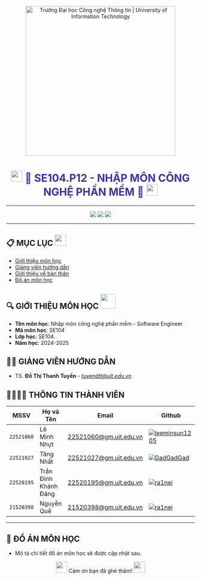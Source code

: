 <!-- Banner -->
<p align="center">
  <a href="https://www.uit.edu.vn/" title="Trường Đại học Công nghệ Thông tin" style="border: none;">
    <img src="https://i.imgur.com/WmMnSRt.png" alt="Trường Đại học Công nghệ Thông tin | University of Information Technology" width="400">
  </a>
</p>

<!-- Thêm hiệu ứng chuyển động dạng GIF -->
<h1 align="center" style="color: #4032A8;"><img src="https://media.giphy.com/media/hvRJCLFzcasrR4ia7z/giphy.gif" width="30"/> <b>📘 SE104.P12 - NHẬP MÔN CÔNG NGHỆ PHẦN MỀM 📘</b> <img src="https://media.giphy.com/media/hvRJCLFzcasrR4ia7z/giphy.gif" width="30"/></h1>

<hr>

<!-- Badge -->
<p align="center">
  <img src="https://img.shields.io/badge/Software%20Engineer-SE104-blueviolet?style=for-the-badge">
  <img src="https://img.shields.io/badge/UIT-2024--2025-lightblue?style=for-the-badge">
  <img src="https://img.shields.io/badge/Team-Antimandan%20Squad-green?style=for-the-badge">
</p>

<hr>

<!-- Mục lục với ảnh động -->
## 📋 MỤC LỤC <img src="https://media.giphy.com/media/Yl5aO3gdVfsQ0/giphy.gif" width="30"/>
- [Giới thiệu môn học](#gioithieumonhoc)
- [Giảng viên hướng dẫn](#giangvien)
- [Giới thiệu về bản thân](#banthan)
- [Đồ án môn học](#doan)

<!-- Giới thiệu môn học -->
## 🔍 GIỚI THIỆU MÔN HỌC <img src="https://media.giphy.com/media/3ohs4bsU38EF8DFMnu/giphy.gif" width="40"/>
<a name ='gioithieumonhoc'></a>

- **Tên môn học**: Nhập môn công nghệ phần mềm - Software Engineer
- **Mã môn học**: SE104
- **Lớp học**: SE104.
- **Năm học**: 2024-2025

<!-- Giảng viên -->
## 🧑‍🏫 GIẢNG VIÊN HƯỚNG DẪN
<a name="giangvien"></a>

- TS. **Đỗ Thị Thanh Tuyền** - *tuyendtt@uit.edu.vn*

<!-- Thông tin thành viên với hiệu ứng hover -->
## 👨‍👩‍👧‍👦 THÔNG TIN THÀNH VIÊN

| MSSV       | Họ và Tên          | Email                   | Github                                                                                                                      |
| ---------- | ------------------ | ----------------------- | --------------------------------------------------------------------------------------------------------------------------- |
| `22521060` | Lê Minh Nhựt        | 22521060@gm.uit.edu.vn   | [![leeminsun1205](https://img.shields.io/badge/leeminsun1205-%2324292f.svg?style=flat-square&logo=github)](https://github.com/leeminsun1205) |
| `22521027` | Tăng Nhất           | 22521027@gm.uit.edu.vn   | [![GadGadGad](https://img.shields.io/badge/GadGadGad-%2324292f.svg?style=flat-square&logo=github)](https://github.com/GadGadGad) |
| `22520195` | Trần Đình Khánh Đăng | 22520195@gm.uit.edu.vn   | [![ra1nei](https://img.shields.io/badge/ra1nei-%2324292f.svg?style=flat-square&logo=github)](https://github.com/ra1nei) |
| `21520398` | Nguyễn Quế  | 21520398@gm.uit.edu.vn   | [![ra1nei](https://img.shields.io/badge/ynwawithpogct-%2324292f.svg?style=flat-square&logo=github)](https://github.com/ynwawithpogct) |

<hr>

<!-- Đồ án môn học -->
## 🎯 ĐỒ ÁN MÔN HỌC
<a name="doan"></a>
- Mô tả chi tiết đồ án môn học sẽ được cập nhật sau.

<!-- Footer với GIF -->
<p align="center">
  <img src="https://media.giphy.com/media/3oEjHGrVGrqgFFknfO/giphy.gif" width="30"/> Cảm ơn bạn đã ghé thăm! <img src="https://media.giphy.com/media/3oEjHGrVGrqgFFknfO/giphy.gif" width="30"/>
</p>
